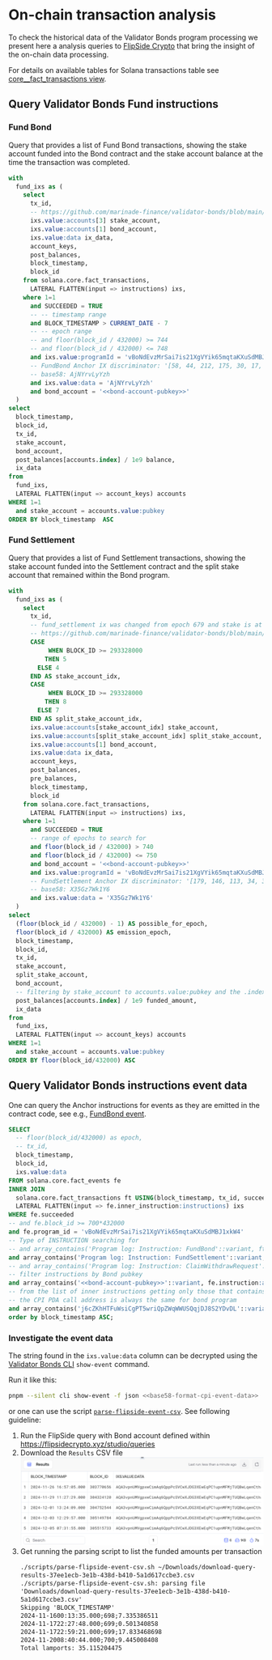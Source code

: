 # On-chain transaction analysis

To check the historical data of the Validator Bonds program processing
we present here a analysis queries to [FlipSide Crypto](https://flipsidecrypto.xyz/)
that bring the insight of the on-chain data processing.

For details on available tables for Solana transactions table see
[core__fact_transactions view](https://flipsidecrypto.github.io/solana-models/#!/model/model.solana_models.core__fact_transactions).


## Query Validator Bonds Fund instructions

### Fund Bond

Query that provides a list of Fund Bond transactions, showing the stake account funded into
the Bond contract and the stake account balance at the time the transaction was completed.

```sql
with
  fund_ixs as (
    select
      tx_id,
      -- https://github.com/marinade-finance/validator-bonds/blob/main/programs/validator-bonds/src/instructions/bond/fund_bond.rs#L48 - 4th account in ix, index 3
      ixs.value:accounts[3] stake_account,
      ixs.value:accounts[1] bond_account,
      ixs.value:data ix_data,
      account_keys,
      post_balances,
      block_timestamp,
      block_id
    from solana.core.fact_transactions,
      LATERAL FLATTEN(input => instructions) ixs,
    where 1=1
      and SUCCEEDED = TRUE
      -- -- timestamp range
      and BLOCK_TIMESTAMP > CURRENT_DATE - 7
      -- -- epoch range
      -- and floor(block_id / 432000) >= 744
      -- and floor(block_id / 432000) <= 748
      and ixs.value:programId = 'vBoNdEvzMrSai7is21XgVYik65mqtaKXuSdMBJ1xkW4'
      -- FundBond Anchor IX discriminator: '[58, 44, 212, 175, 30, 17, 68, 62]'
      -- base58: AjNYrvLyYzh
      and ixs.value:data = 'AjNYrvLyYzh'
      and bond_account = '<<bond-account-pubkey>>'
  )
select
  block_timestamp,
  block_id,
  tx_id,
  stake_account,
  bond_account,
  post_balances[accounts.index] / 1e9 balance,
  ix_data
from
  fund_ixs,
  LATERAL FLATTEN(input => account_keys) accounts
WHERE 1=1
  and stake_account = accounts.value:pubkey
ORDER BY block_timestamp  ASC
```

### Fund Settlement

Query that provides a list of Fund Settlement transactions, showing the stake account funded
into the Settlement contract and the split stake account that remained within the Bond program.

```sql
with
  fund_ixs as (
    select
      tx_id,
      -- fund_settlement ix was changed from epoch 679 and stake is at index 5 instead of 4 as before
      -- https://github.com/marinade-finance/validator-bonds/blob/main/programs/validator-bonds/src/instructions/settlement/fund_settlement.rs - 5th account in ix, index 4
      CASE
           WHEN BLOCK_ID >= 293328000
          THEN 5
        ELSE 4
      END AS stake_account_idx,
      CASE
           WHEN BLOCK_ID >= 293328000
          THEN 8
        ELSE 7
      END AS split_stake_account_idx,
      ixs.value:accounts[stake_account_idx] stake_account,
      ixs.value:accounts[split_stake_account_idx] split_stake_account,
      ixs.value:accounts[1] bond_account,
      ixs.value:data ix_data,
      account_keys,
      post_balances,
      pre_balances,
      block_timestamp,
      block_id
    from solana.core.fact_transactions,
      LATERAL FLATTEN(input => instructions) ixs,
    where 1=1
      and SUCCEEDED = TRUE
      -- range of epochs to search for
      and floor(block_id / 432000) > 740
      and floor(block_id / 432000) <= 750
      and bond_account = '<<bond-account-pubkey>>'
      and ixs.value:programId = 'vBoNdEvzMrSai7is21XgVYik65mqtaKXuSdMBJ1xkW4'
      -- FundSettlement Anchor IX discriminator: '[179, 146, 113, 34, 30, 92, 26, 19]'
      -- base58: X35Gz7Wk1Y6
      and ixs.value:data = 'X35Gz7Wk1Y6'
  )
select
  (floor(block_id / 432000) - 1) AS possible_for_epoch,
  floor(block_id / 432000) AS emission_epoch,
  block_timestamp,
  block_id,
  tx_id,
  stake_account,
  split_stake_account,
  bond_account,
  -- filtering by stake_account to accounts.value:pubkey and the .index is the stake account post balance
  post_balances[accounts.index] / 1e9 funded_amount,
  ix_data
from
  fund_ixs,
  LATERAL FLATTEN(input => account_keys) accounts
WHERE 1=1
  and stake_account = accounts.value:pubkey
ORDER BY floor(block_id/432000) ASC
```

## Query Validator Bonds instructions event data

One can query the Anchor instructions for events as they are emitted in the contract code,
see e.g., [FundBond event](https://github.com/marinade-finance/validator-bonds/blob/contract-v2.0.0/programs/validator-bonds/src/instructions/bond/fund_bond.rs#L127).

```sql
SELECT
  -- floor(block_id/432000) as epoch,
  -- tx_id,
  block_timestamp,
  block_id,
  ixs.value:data
FROM solana.core.fact_events fe
INNER JOIN
  solana.core.fact_transactions ft USING(block_timestamp, tx_id, succeeded),
  LATERAL FLATTEN(input => fe.inner_instruction:instructions) ixs
WHERE fe.succeeded
-- and fe.block_id >= 700*432000
and fe.program_id = 'vBoNdEvzMrSai7is21XgVYik65mqtaKXuSdMBJ1xkW4'
-- Type of INSTRUCTION searching for
-- and array_contains('Program log: Instruction: FundBond'::variant, ft.log_messages)
and array_contains('Program log: Instruction: FundSettlement'::variant, ft.log_messages)
-- and array_contains('Program log: Instruction: ClaimWithdrawRequest'::variant, ft.log_messages)
-- filter instructions by Bond pubkey
and array_contains('<<bond-account-pubkey>>'::variant, fe.instruction:accounts)
-- from the list of inner instructions getting only those that contains the CPI event data
-- the CPI PDA call address is always the same for bond program
and array_contains('j6cZKhHTFuWsiCgPT5wriQpZWqWWUSQqjDJ8S2YDvDL'::variant, ixs.value:accounts)
order by block_timestamp ASC;
```

### Investigate the event data

The string found in the `ixs.value:data` column can be decrypted using the
[Validator Bonds CLI](../../packages/validator-bonds-cli/README.md)
`show-event` command.

Run it like this:

```sh
pnpm --silent cli show-event -f json <<base58-format-cpi-event-data>>
```

or one can use the script [`parse-flipside-event-csv`](../../scripts/parse-flipside-event-csv.sh).
See following guideline:

1. Run the FlipSide query with Bond account defined within
   https://flipsidecrypto.xyz/studio/queries
2. Download the `Results` CSV file
   ![Download the `Results` CSV file](../../resources/onchain/howto-download-results.png)
3. Get running the parsing script to list the funded amounts per transaction
   ```
   ./scripts/parse-flipside-event-csv.sh ~/Downloads/download-query-results-37ee1ecb-3e1b-438d-b410-5a1d617ccbe3.csv 
   ./scripts/parse-flipside-event-csv.sh: parsing file 'Downloads/download-query-results-37ee1ecb-3e1b-438d-b410-5a1d617ccbe3.csv'
   Skipping 'BLOCK_TIMESTAMP'
   2024-11-1600:13:35.000;698;7.335386511
   2024-11-1722:27:48.000;699;0.501340858
   2024-11-1722:59:21.000;699;17.833468698
   2024-11-2008:40:44.000;700;9.445008408
   Total lamports: 35.115204475
   ```